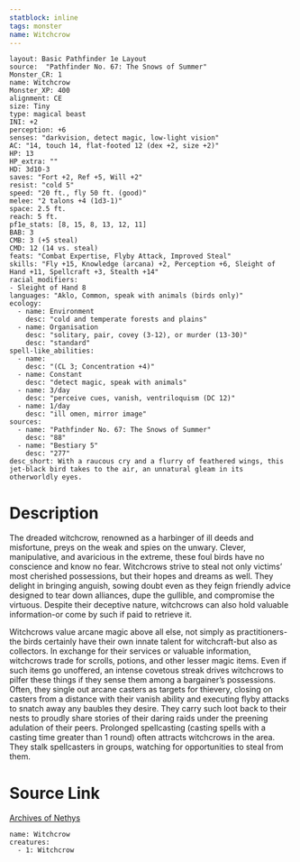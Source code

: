 ```yaml
---
statblock: inline
tags: monster
name: Witchcrow
---
```

```statblock
layout: Basic Pathfinder 1e Layout
source:  "Pathfinder No. 67: The Snows of Summer"
Monster_CR: 1
name: Witchcrow
Monster_XP: 400
alignment: CE
size: Tiny
type: magical beast
INI: +2
perception: +6
senses: "darkvision, detect magic, low-light vision"
AC: "14, touch 14, flat-footed 12 (dex +2, size +2)"
HP: 13
HP_extra: ""
HD: 3d10-3
saves: "Fort +2, Ref +5, Will +2"
resist: "cold 5"
speed: "20 ft., fly 50 ft. (good)"
melee: "2 talons +4 (1d3-1)"
space: 2.5 ft.
reach: 5 ft.
pf1e_stats: [8, 15, 8, 13, 12, 11]
BAB: 3
CMB: 3 (+5 steal)
CMD: 12 (14 vs. steal)
feats: "Combat Expertise, Flyby Attack, Improved Steal"
skills: "Fly +15, Knowledge (arcana) +2, Perception +6, Sleight of Hand +11, Spellcraft +3, Stealth +14"
racial_modifiers:
- Sleight of Hand 8
languages: "Aklo, Common, speak with animals (birds only)"
ecology:
  - name: Environment
    desc: "cold and temperate forests and plains"
  - name: Organisation
    desc: "solitary, pair, covey (3-12), or murder (13-30)"
    desc: "standard"
spell-like_abilities:
  - name:
    desc: "(CL 3; Concentration +4)"
  - name: Constant
    desc: "detect magic, speak with animals"
  - name: 3/day
    desc: "perceive cues, vanish, ventriloquism (DC 12)"
  - name: 1/day
    desc: "ill omen, mirror image"
sources:
  - name: "Pathfinder No. 67: The Snows of Summer"
    desc: "88"
  - name: "Bestiary 5"
    desc: "277"
desc_short: With a raucous cry and a flurry of feathered wings, this jet-black bird takes to the air, an unnatural gleam in its otherworldly eyes.
```
# Description
The dreaded witchcrow, renowned as a harbinger of ill deeds and misfortune, preys on the weak and spies on the unwary. Clever, manipulative, and avaricious in the extreme, these foul birds have no conscience and know no fear. Witchcrows strive to steal not only victims’ most cherished possessions, but their hopes and dreams as well. They delight in bringing anguish, sowing doubt even as they feign friendly advice designed to tear down alliances, dupe the gullible, and compromise the virtuous. Despite their deceptive nature, witchcrows can also hold valuable information-or come by such if paid to retrieve it.

Witchcrows value arcane magic above all else, not simply as practitioners-the birds certainly have their own innate talent for witchcraft-but also as collectors. In exchange for their services or valuable information, witchcrows trade for scrolls, potions, and other lesser magic items. Even if such items go unoffered, an intense covetous streak drives witchcrows to pilfer these things if they sense them among a bargainer’s possessions. Often, they single out arcane casters as targets for thievery, closing on casters from a distance with their vanish ability and executing flyby attacks to snatch away any baubles they desire. They carry such loot back to their nests to proudly share stories of their daring raids under the preening adulation of their peers. Prolonged spellcasting (casting spells with a casting time greater than 1 round) often attracts witchcrows in the area. They stalk spellcasters in groups, watching for opportunities to steal from them.
# Source Link
[Archives of Nethys](https://aonprd.com/MonsterDisplay.aspx?ItemName=Witchcrow)
```encounter-table
name: Witchcrow
creatures:
  - 1: Witchcrow
```
